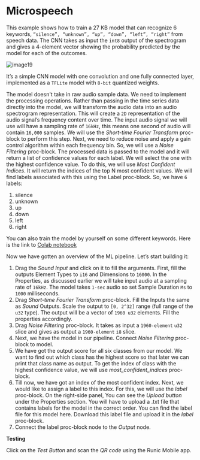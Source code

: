 # Microspeech

This example shows how to train a 27 KB model that can recognize 6 keywords, `“silence”, “unknown”, “up”, “down”, “left”, “right”` from speech data. The CNN takes as input the `int8` output of the spectrogram and gives a 4-element vector showing the probability predicted by the model for each of the outcomes.

![image19](https://user-images.githubusercontent.com/50593567/156812666-5937d6d7-a981-4d35-a9f9-7e0babdf60cb.png)

It’s a simple CNN model with one convolution and one fully connected layer, implemented as a `TFLite` model with `8-bit` quantized weights.

The model doesn't take in raw audio sample data. We need to implement the processing operations. Rather than passing in the time series data directly into the model, we will transform the audio data into an audio spectrogram representation. This will create a `2D` representation of the audio signal’s frequency content over time. The input audio signal we will use will have a sampling rate of `16kHz`, this means one second of audio will contain `16,000` samples. We will use the _Short-time Fourier Transform_ proc-block to perform this step. Next, we need to reduce noise and apply a gain control algorithm within each frequency bin. So, we will use a _Noise Filtering_ proc-block.
The processed data is passed to the model and it will return a list of confidence values for each label. We will select the one with the highest confidence value. To do this, we will use _Most Confident Indices_. It will return the indices of the top N most confident values. We will find labels associated with this using the Label proc-block. So, we have `6` labels:

1. silence
2. unknown
3. up
4. down
5. left
6. right

You can also train the model by yourself on some different keywords. Here is the link to [Colab notebook](https://colab.research.google.com/drive/14lVizXG2Sprb5xFVHMifIZv0XBDiBzKV?usp=sharing)

Now we have gotten an overview of the ML pipeline. Let’s start building it:

1. Drag the _Sound Input_ and click on it to fill the arguments. First, fill the outputs Element Types to `i16` and Dimensions to `16000`. In the Properties, as discussed earlier we will take input audio at a sampling rate of `16kHz`. The model takes `1-sec` audio so set Sample Duration `Ms` to `1000` milliseconds.
2. Drag _Short-time Fourier Transform_ proc-block. Fill the Inputs the same as _Sound_ Outputs. Scale the output to `[0, 2^32]` range (full range of the `u32` type). The output will be a vector of `1960 u32` elements. Fill the properties accordingly.
3. Drag _Noise Filtering_ proc-block. It takes as input a `1960-element` `u32` slice and gives as output a `1960-element` `i8` slice.
4. Next, we have the model in our pipeline. Connect _Noise Filtering_ proc-block to model.
5. We have got the output score for all six classes from our model. We want to find out which class has the highest score so that later we can print that class name as output. To get the index of class with the highest confidence value, we will use _most_confident_indices_ proc-block.
6. Till now, we have got an index of the most confident index. Next, we would like to assign a label to this index. For this, we will use the _label_ proc-block. On the right-side panel, You can see the _Upload button_ under the Properties section. You will have to upload a .txt file that contains labels for the model in the correct order. You can find the label file for this model here. Download this label file and upload it in the _label_ proc-block.
7. Connect the label proc-block node to the _Output_ node.

**Testing**

Click on the _Test Button_ and scan the _QR code_ using the Runic Mobile app.
